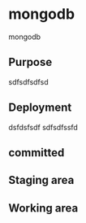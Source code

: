 # mongodb
mongodb

## Purpose

sdfsdfsdfsd

## Deployment
dsfdsfsdf sdfsdfssfd

## committed

## Staging area

## Working area